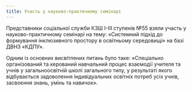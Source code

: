```yaml
---
title: Участь у науково-практичному семінарі
---
```


Представники соціальної служби КЗШ І-ІІІ ступенів №55 взяли участь у науково-практичному семінарі на тему: «Системний підхід до формування інклюзивного простору в освітньому середовищі» на базі ДВНЗ «КДПУ».

Одним із основних висвітлених питань було таке: «Спеціально організований та керований навчальний процес взаємодії учителя та учнів у загальноосвітній школі загального типу, у результаті якого відбувається задоволення індивідуальних освітніх потреб усіх учнів, засвоєння знань, умінь та навичок».

<slideshow></slideshow>
